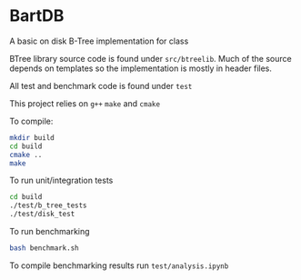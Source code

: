 # BartDB
A basic on disk B-Tree implementation for class

BTree library source code is found under `src/btreelib`. Much of the source depends on templates so the implementation is mostly in header files.

All test and benchmark code is found under `test`

This project relies on `g++` `make` and `cmake`

To compile:
```sh
mkdir build
cd build
cmake ..
make
```

To run unit/integration tests
```sh
cd build
./test/b_tree_tests
./test/disk_test
```

To run benchmarking
```sh
bash benchmark.sh
```

To compile benchmarking results run `test/analysis.ipynb`